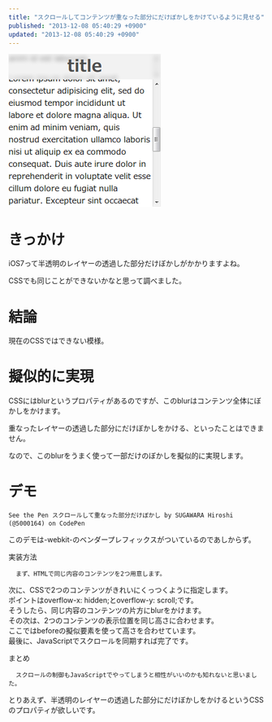 ```yaml
---
title: "スクロールしてコンテンツが重なった部分にだけぼかしをかけているように見せる"
published: "2013-12-08 05:40:29 +0900"
updated: "2013-12-08 05:40:29 +0900"
---
```


![](../../../../images/2013/12/8/blur-1.png)

# きっかけ

iOS7って半透明のレイヤーの透過した部分だけぼかしがかかりますよね。

CSSでも同じことができないかなと思って調べました。

# 結論

現在のCSSではできない模様。

# 擬似的に実現

CSSにはblurというプロパティがあるのですが、このblurはコンテンツ全体にぼかしをかけます。

重なったレイヤーの透過した部分にだけぼかしをかける、といったことはできません。

なので、このblurをうまく使って一部だけのぼかしを擬似的に実現します。

# デモ

    See the Pen スクロールして重なった部分だけぼかし by SUGAWARA Hiroshi (@5000164) on CodePen

このデモは-webkit-のベンダープレフィックスがついているのであしからず。

実装方法

      まず、HTMLで同じ内容のコンテンツを2つ用意します。
 次に、CSSで2つのコンテンツがきれいにくっつくように指定します。  
 ポイントはoverflow-x: hidden;とoverflow-y: scroll;です。  
 そうしたら、同じ内容のコンテンツの片方にblurをかけます。  
 その次は、2つのコンテンツの表示位置を同じ高さに合わせます。  
 ここではbeforeの擬似要素を使って高さを合わせています。  
最後に、JavaScriptでスクロールを同期すれば完了です。

まとめ

      スクロールの制御もJavaScriptでやってしまうと相性がいいのかも知れないと思いました。
とりあえず、半透明のレイヤーの透過した部分にだけぼかしをかけるというCSSのプロパティが欲しいです。
